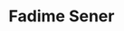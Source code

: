 ---
layout: page
title: Fadime Sener
description: Meta Reality Labs
img: assets/img/organizers/fadime_sener.jpg
importance: 5
redirect: https://ai.meta.com/people/7372350392880978/fadime-sener/
category: work
related_publications: false
---